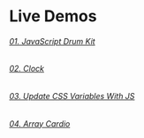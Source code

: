 # Live Demos

###### [01. JavaScript Drum Kit](https://mahbub.me/project/JavaScript-Projects/01.JavaScript-Drum-Kit/)
###### [02. Clock](https://mahbub.me/project/JavaScript-Projects/02.CSS+JS-Clock/)
###### [03. Update CSS Variables With JS](https://mahbub.me/project/JavaScript-Projects/03.Update-CSS-Variables-With-JS/)
###### [04. Array Cardio](https://mahbub.me/project/JavaScript-Projects/04.Array-Cardio-Day-1/)